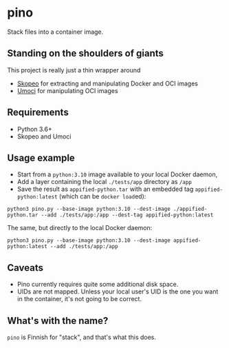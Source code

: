 # pino

Stack files into a container image.

## Standing on the shoulders of giants

This project is really just a thin wrapper around

- [Skopeo](https://github.com/containers/skopeo) for extracting and manipulating Docker and OCI images
- [Umoci](https://github.com/opencontainers/umoci) for manipulating OCI images

## Requirements

- Python 3.6+
- Skopeo and Umoci

## Usage example

- Start from a `python:3.10` image available to your local Docker daemon,
- Add a layer containing the local `./tests/app` directory as `/app`
- Save the result as `appified-python.tar` with an embedded tag `appified-python:latest` (which can be `docker load`ed):

```
python3 pino.py --base-image python:3.10 --dest-image ./appified-python.tar --add ./tests/app:/app --dest-tag appified-python:latest
```

The same, but directly to the local Docker daemon:

```
python3 pino.py --base-image python:3.10 --dest-image appified-python:latest --add ./tests/app:/app
```

## Caveats

- Pino currently requires quite some additional disk space.
- UIDs are not mapped. Unless your local user's UID is the one you want in the container, it's not going to be correct.

## What's with the name?

`pino` is Finnish for "stack", and that's what this does.
